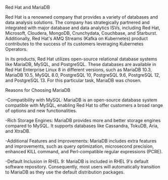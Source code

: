Red Hat and MariaDB 

Red Hat is a renowned company that provides a variety of databases and data analysis solutions. The company has strategically partnered and integrated with major database and data analytics ISVs, including Red Hat, Microsoft, Cloudera, MongoDB, Crunchydata, Couchbase, and Starburst. Additionally, Red Hat's AMQ Streams (Kafka on Kubernetes) product contributes to the success of its customers leveraging Kubernetes Operators.

In its products, Red Hat utilizes open-source relational database systems like MariaDB, MySQL, and PostgreSQL. These databases are available in Red Hat Enterprise Linux 8 in different versions, such as MariaDB 10.3, MariaDB 10.5, MySQL 8.0, PostgreSQL 10, PostgreSQL 9.6, PostgreSQL 12, and PostgreSQL 13. For this particular task, MariaDB was chosen. 

Reasons for Choosing MariaDB

-Compatibility with MySQL: MariaDB is an open-source database system compatible with MySQL, enabling Red Hat to offer customers a broad range of options and new functionalities. 

-Rich Storage Engines: MariaDB provides more and better storage engines compared to MySQL. It supports databases like Cassandra, TokuDB, Aria, and XtraDB. 

-Additional Features and Improvements: MariaDB includes extra features and improvements, such as query optimization, microsecond precision, enhanced KILL command, and Perl-compatible regular expressions (PCRE). 

-Default Inclusion in RHEL 9: MariaDB is included in RHEL 9's default software repository. Consequently, most users will automatically transition to MariaDB as they use the default distribution packages. 
